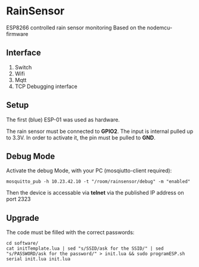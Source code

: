 # RainSensor
ESP8266 controlled rain sensor monitoring
Based on the nodemcu-firmware

## Interface

1. Switch
2. Wifi
  1. Mqtt
  2. TCP Debugging interface

## Setup
The first (blue) ESP-01 was used as hardware.

The rain sensor must be connected to **GPIO2**.
The input is internal pulled up to 3.3V. In order to activate it, the pin must be pulled to **GND**.

## Debug Mode
Activate the debug Mode, with your PC (mosqiutto-client required):
```
mosquitto_pub -h 10.23.42.10 -t "/room/rainsensor/debug" -m "enabled"
```
Then the device is accessable via **telnet** via the published IP address on port 2323

## Upgrade
The code must be filled with the correct passwords:
```
cd software/
cat initTemplate.lua | sed "s/SSID/ask for the SSID/" | sed "s/PASSWORD/ask for the password/" > init.lua && sudo programESP.sh serial init.lua init.lua
```
